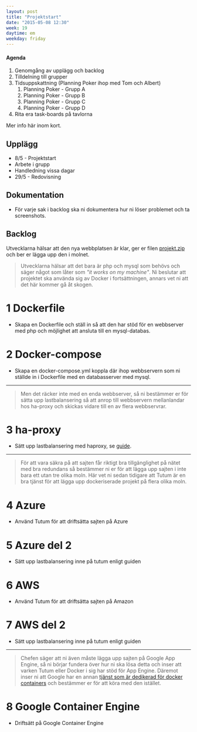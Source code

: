 ```yaml
---
layout: post
title: "Projektstart"
date: "2015-05-08 12:30"
week: 19
daytime: em
weekday: friday
---
```


#### Agenda
1. Genomgång av upplägg och backlog
1. Tilldelning till grupper
1. Tidsuppskattning (Planning Poker ihop med Tom och Albert)
    1. Planning Poker - Grupp A
    1. Planning Poker - Grupp B
    1. Planning Poker - Grupp C
    1. Planning Poker - Grupp D
1. Rita era task-boards på tavlorna

Mer info här inom kort.


## Upplägg
-  8/5 - Projektstart
- Arbete i grupp
- Handledning vissa dagar
- 29/5 - Redovisning

## Dokumentation
- För varje sak i backlog ska ni dokumentera hur ni löser problemet och ta
screenshots.

## Backlog
Utvecklarna hälsar att den nya webbplatsen är klar, ger er filen
[projekt.zip](/projekt.zip) och ber er lägga upp den i molnet.

> Utvecklarna hälsar att det bara är php och mysql som behövs och säger något
> som låter som *"it works on my machine"*. Ni beslutar att projektet ska
> använda sig av Docker i fortsättningen, annars vet ni att det här kommer gå åt
> skogen.

# 1 Dockerfile
- Skapa en Dockerfile och ställ in så att den har stöd för en webbserver med php
och möjlighet att ansluta till en mysql-databas.

# 2 Docker-compose
- Skapa en docker-compose.yml koppla där ihop webbservern som ni ställde in i
Dockerfile med en databasserver med mysql.

---

> Men det räcker inte med en enda webbserver, så ni bestämmer er för sätta upp
> lastbalansering så att anrop till webbservern mellanlandar hos ha-proxy och
> skickas vidare till en av flera webbservrar.

# 3 ha-proxy
- Sätt upp lastbalansering med haproxy, se [guide][tutum-haproxy].

---

> För att vara säkra på att sajten får riktigt bra tillgänglighet på nätet med
> bra redundans så bestämmer ni er för att lägga upp sajten i inte bara ett utan
> tre olika moln. Här vet ni sedan tidigare att Tutum är en bra tjänst för att
> lägga upp dockeriserade projekt på flera olika moln.

# 4 Azure
- Använd Tutum för att driftsätta sajten på Azure

# 5 Azure del 2
- Sätt upp lastbalansering inne på tutum enligt guiden

# 6 AWS
- Använd Tutum för att driftsätta sajten på Amazon

# 7 AWS del 2
- Sätt upp lastbalansering inne på tutum enligt guiden

---

> Chefen säger att ni även måste lägga upp sajten på Google App Engine, så ni
> börjar fundera över hur ni ska lösa detta och inser att varken Tutum eller
> Docker i sig har stöd för App Engine. Däremot inser ni att Google har en annan
> [tjänst som är dedikerad för docker containers][google-container-engine] och
> bestämmer er för att köra med den istället.

# 8 Google Container Engine
- Driftsätt på Google Container Engine

[tutum-haproxy]: http://blog.tutum.co/2015/05/05/load-balancing-the-missing-piece-of-the-container-world/?utm_source=Tutum+Weekly&utm_campaign=5eb211952b-Tutum_Weekly_Newsletter_5_7_2015&utm_medium=email&utm_term=0_a8bf764480-5eb211952b-237616089
[google-container-engine]: https://cloud.google.com/container-engine/ "Google Container Engine"
